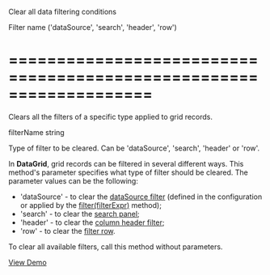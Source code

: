 <!--**
/*-------------------------------------------
    Auto-generated file. Do not modify.
-------------------------------------------

**-->
<!--d-->
Clear all data filtering conditions
<!--/d-->
<!--p1d-->Filter name ('dataSource', 'search', 'header', 'row')<!--/p1d-->
===================================================================
===================================================================

<!--shortDescription-->
Clears all the filters of a specific type applied to grid records.
<!--/shortDescription-->

<!--paramName1-->filterName<!--/paramName1-->
<!--paramType1-->string<!--/paramType1-->
<!--paramDescription1-->
Type of filter to be cleared. Can be 'dataSource', 'search', 'header' or 'row'.
<!--/paramDescription1-->

<!--fullDescription-->
In **DataGrid**, grid records can be filtered in several different ways. This method's parameter specifies what type of filter should be cleared. The parameter values can be the following:

* 'dataSource' - to clear the [dataSource filter](/Documentation/ApiReference/Data_Layer/DataSource/Configuration/#filter) (defined in the configuration or applied by the [filter(filterExpr)](/Documentation/ApiReference/UI_Widgets/dxDataGrid/Methods/#filterfilterExpr) method);
* 'search' - to clear the [search panel](/Documentation/ApiReference/UI_Widgets/dxDataGrid/Configuration/searchPanel/);
* 'header' - to clear the [column header filter](/Documentation/ApiReference/UI_Widgets/dxDataGrid/Configuration/headerFilter/);
* 'row' - to clear the [filter row](/Documentation/ApiReference/UI_Widgets/dxDataGrid/Configuration/filterRow/).

To clear all available filters, call this method without parameters.

<a href="http://js.devexpress.com/Demos/WidgetsGallery/#demo/datagridgridfilteringandsortingfilteringapi/" class="button orange small fix-width-155" style="margin-right: 20px;" target="_blank">View Demo</a>
<!--/fullDescription-->